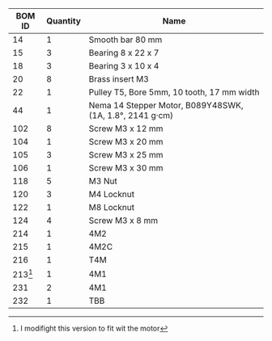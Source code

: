 | BOM ID | Quantity | Name | 
| --- | --- | --- | 
| 14 | 1 | Smooth bar 80 mm |
| 15 | 3 | Bearing 8 x 22 x 7 | 
| 18 | 3 | Bearing 3 x 10 x 4 | 
| 20 | 8 | Brass insert M3 | 
| 22 | 1 | Pulley T5, Bore 5mm, 10 tooth, 17 mm width | 
| 44 | 1 | Nema 14 Stepper Motor, B089Y48SWK, (1A, 1.8°, 2141 g·cm) | 
| 102 | 8 | Screw M3 x 12 mm |
| 104 | 1 | Screw M3 x 20 mm | 
| 105 | 3 | Screw M3 x 25 mm |
| 106  | 1 | Screw M3 x 30 mm |
| 118 | 5 | M3 Nut | 
| 120 | 3 | M4 Locknut |
| 122 | 1 | M8 Locknut | 
| 124 | 4 | Screw M3 x 8 mm | 
| 214 | 1 | 4M2 | 
| 215 | 1 | 4M2C |
| 216 | 1 | T4M |
| 213[^1] | 1 | 4M1 |
| 231 | 2 | 4M1 | 
| 232 | 1 | TBB | 

[^1]: I modifight this version to fit wit the motor 

